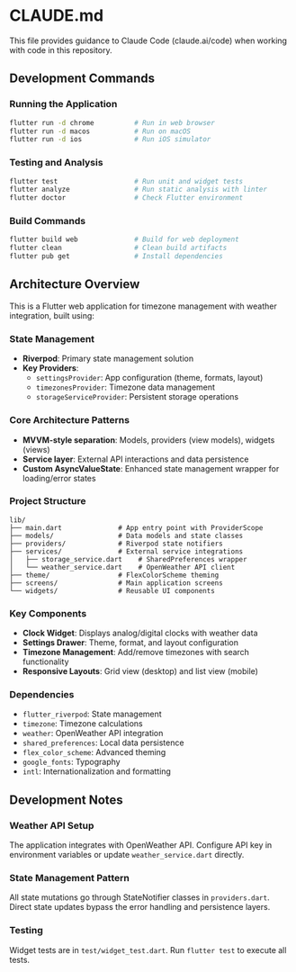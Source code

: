 # CLAUDE.md

This file provides guidance to Claude Code (claude.ai/code) when working with code in this repository.

## Development Commands

### Running the Application
```bash
flutter run -d chrome          # Run in web browser
flutter run -d macos           # Run on macOS
flutter run -d ios             # Run iOS simulator
```

### Testing and Analysis
```bash
flutter test                   # Run unit and widget tests
flutter analyze                # Run static analysis with linter
flutter doctor                 # Check Flutter environment
```

### Build Commands
```bash
flutter build web              # Build for web deployment
flutter clean                  # Clean build artifacts
flutter pub get                # Install dependencies
```

## Architecture Overview

This is a Flutter web application for timezone management with weather integration, built using:

### State Management
- **Riverpod**: Primary state management solution
- **Key Providers**:
  - `settingsProvider`: App configuration (theme, formats, layout)
  - `timezonesProvider`: Timezone data management
  - `storageServiceProvider`: Persistent storage operations

### Core Architecture Patterns
- **MVVM-style separation**: Models, providers (view models), widgets (views)
- **Service layer**: External API interactions and data persistence
- **Custom AsyncValueState**: Enhanced state management wrapper for loading/error states

### Project Structure
```
lib/
├── main.dart              # App entry point with ProviderScope
├── models/                # Data models and state classes
├── providers/             # Riverpod state notifiers
├── services/              # External service integrations
│   ├── storage_service.dart    # SharedPreferences wrapper
│   └── weather_service.dart    # OpenWeather API client
├── theme/                 # FlexColorScheme theming
├── screens/               # Main application screens
└── widgets/               # Reusable UI components
```

### Key Components
- **Clock Widget**: Displays analog/digital clocks with weather data
- **Settings Drawer**: Theme, format, and layout configuration
- **Timezone Management**: Add/remove timezones with search functionality
- **Responsive Layouts**: Grid view (desktop) and list view (mobile)

### Dependencies
- `flutter_riverpod`: State management
- `timezone`: Timezone calculations
- `weather`: OpenWeather API integration
- `shared_preferences`: Local data persistence
- `flex_color_scheme`: Advanced theming
- `google_fonts`: Typography
- `intl`: Internationalization and formatting

## Development Notes

### Weather API Setup
The application integrates with OpenWeather API. Configure API key in environment variables or update `weather_service.dart` directly.

### State Management Pattern
All state mutations go through StateNotifier classes in `providers.dart`. Direct state updates bypass the error handling and persistence layers.

### Testing
Widget tests are in `test/widget_test.dart`. Run `flutter test` to execute all tests.